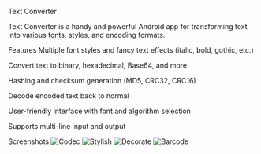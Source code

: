 Text Converter

Text Converter is a handy and powerful Android app for transforming text into various fonts, styles, and encoding formats.

Features
Multiple font styles and fancy text effects (italic, bold, gothic, etc.)

Convert text to binary, hexadecimal, Base64, and more

Hashing and checksum generation (MD5, CRC32, CRC16)

Decode encoded text back to normal

User-friendly interface with font and algorithm selection

Supports multi-line input and output

Screenshots
![Codec](docs/images/codec.jpg)
![Stylish](docs/images/stylish.jpg)
![Decorate](docs/images/decorate.jpg)
![Barcode](docs/images/barcode.jpg)
